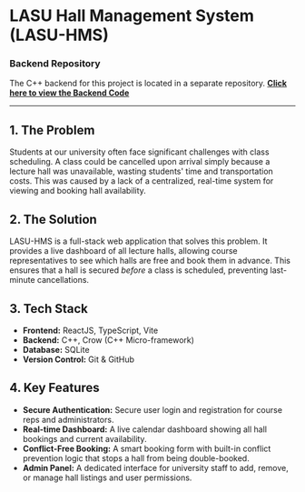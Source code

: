 # LASU Hall Management System (LASU-HMS)

### Backend Repository
The C++ backend for this project is located in a separate repository.
**[Click here to view the Backend Code](https://github.com/Wallywex/cppAssignment-Group4.git)**

---

## 1. The Problem

Students at our university often face significant challenges with class scheduling. A class could be cancelled upon arrival simply because a lecture hall was unavailable, wasting students' time and transportation costs. This was caused by a lack of a centralized, real-time system for viewing and booking hall availability.

## 2. The Solution

LASU-HMS is a full-stack web application that solves this problem. It provides a live dashboard of all lecture halls, allowing course representatives to see which halls are free and book them in advance. This ensures that a hall is secured *before* a class is scheduled, preventing last-minute cancellations.

## 3. Tech Stack

* **Frontend:** ReactJS, TypeScript, Vite
* **Backend:** C++, Crow (C++ Micro-framework)
* **Database:** SQLite
* **Version Control:** Git & GitHub

## 4. Key Features

* **Secure Authentication:** Secure user login and registration for course reps and administrators.
* **Real-time Dashboard:** A live calendar dashboard showing all hall bookings and current availability.
* **Conflict-Free Booking:** A smart booking form with built-in conflict prevention logic that stops a hall from being double-booked.
* **Admin Panel:** A dedicated interface for university staff to add, remove, or manage hall listings and user permissions.
